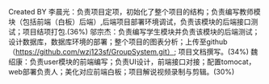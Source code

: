 Created BY 李晨光：负责项目定项，初始化了整个项目的结构；负责编写教师模块（包括前端（白板）后端）,后端项目部署环境调试，负责该模块的后端接口测试；项目结项打包.(36%)
   邬宗杰：负责编写学生模块并负责该模块的后端测试；设计数据库，数据库环境的部署；整个项目的图表分析；上传至github（https://github.com/wzj123sf/GroupSystem.git）; 项目文档撰写。(34%)
   魏绍康：负责user模块的前端编写；负责UI设计，前端接口对接；配置tomocat，web部署负责人；美化对应前端白板；项目解说视频录制与剪辑。(30%)
